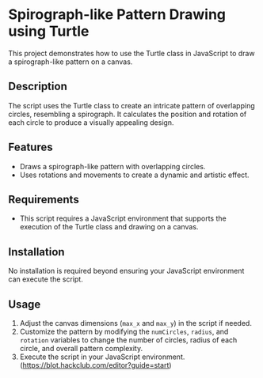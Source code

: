 # Spirograph-like Pattern Drawing using Turtle

This project demonstrates how to use the Turtle class in JavaScript to draw a spirograph-like pattern on a canvas.

## Description

The script uses the Turtle class to create an intricate pattern of overlapping circles, resembling a spirograph. It calculates the position and rotation of each circle to produce a visually appealing design.

## Features

- Draws a spirograph-like pattern with overlapping circles.
- Uses rotations and movements to create a dynamic and artistic effect.

## Requirements

- This script requires a JavaScript environment that supports the execution of the Turtle class and drawing on a canvas.

## Installation

No installation is required beyond ensuring your JavaScript environment can execute the script.

## Usage

1. Adjust the canvas dimensions (`max_x` and `max_y`) in the script if needed.
2. Customize the pattern by modifying the `numCircles`, `radius`, and `rotation` variables to change the number of circles, radius of each circle, and overall pattern complexity.
3. Execute the script in your JavaScript environment.(https://blot.hackclub.com/editor?guide=start)


